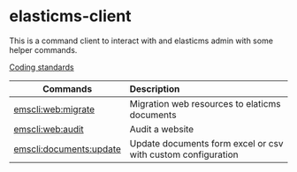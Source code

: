 # elasticms-client

This is a command client to interact with and elasticms admin with some helper commands.

[Coding standards](https://github.com/ems-project/elasticms-client/blob/main/doc/coding_standards.md)

| Commands                                                                                                     | Description                                                  |
|--------------------------------------------------------------------------------------------------------------|:-------------------------------------------------------------|
| [emscli:web:migrate](https://github.com/ems-project/elasticms-client/blob/main/doc/webToElasticms.md)        | Migration web resources to elaticms documents                |
| [emscli:web:audit](https://github.com/ems-project/elasticms-client/blob/main/doc/audit.md)                   | Audit a website                                              |
| [emscli:documents:update](https://github.com/ems-project/elasticms-client/blob/main/doc/documents.md#update) | Update documents form excel or csv with custom configuration |   
